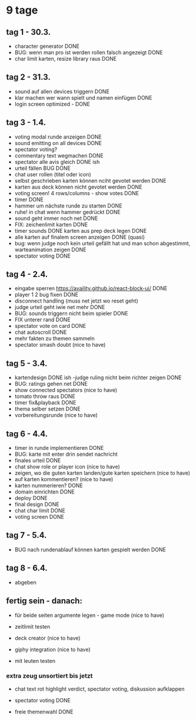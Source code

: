 # 9 tage

## tag 1 - 30.3.

- character generator DONE
- BUG: wenn man pro ist werden rollen falsch angezeigt DONE
- char limit karten, resize library raus DONE

## tag 2 - 31.3.

- sound auf allen devices triggern DONE
- klar machen wer wann spielt und namen einfügen DONE
- login screen optimized - DONE

## tag 3 - 1.4.

- voting modal runde anzeigen DONE
- sound emitting on all devices DONE
- spectator voting?
- commentary text wegmachen DONE
- spectator alle avis gleich DONE ish
- urteil fällen BUG DONE
- chat user rollen (titel oder icon)
- selbst geschrieben karten können nciht gevotet werden DONE
- karten aus deck können nicht gevotet werden DONE
- voting screen! 4 rows/columns - show votes DONE
- timer DONE
- hammer um nächste runde zu starten DONE
- ruhe! in chat wenn hammer gedrückt DONE
- sound geht immer noch net DONE
- FIX: zeichenlimit karten DONE
- timer sounds DONE
  karten aus prep deck legen DONE
- alle karten auf finalem screen anzeigen DONE (quasi)
- bug: wenn judge noch kein urteil gefällt hat und man schon abgestimmt, warteanimation zeigen DONE
- spectator voting DONE

## tag 4 - 2.4.

- eingabe sperren https://availity.github.io/react-block-ui/ DONE
- player 1 2 bug fixen DONE
- disconnect handling (muss net jetzt wo reset geht)
- judge urteil geht iwie net mehr DONE
- BUG: sounds triggern nicht beim spieler DONE
- FIX unterer rand DONE
- spectator vote on card DONE
- chat autoscroll DONE
- mehr fakten zu themen sammeln
- spectator smash doubt (nice to have)

## tag 5 - 3.4.

- kartendesign DONE ish
  -judge ruling nicht beim richter zeigen DONE
- BUG: ratings gehen net DONE
- show connected spectators (nice to have)
- tomato throw raus DONE
- timer fix&playback DONE
- thema selber setzen DONE
- vorbereitungsrunde (nice to have)

## tag 6 - 4.4.

- timer in runde implementieren DONE
- BUG: karte mit enter drin sendet nachricht
- finales urteil DONE
- chat show role or player icon (nice to have)
- zeigen, wo die guten karten landen/gute karten speichern (nice to have)
- auf karten kommentieren? (nice to have)
- karten nummerieren? DONE
- domain einrichten DONE
- deploy DONE
- final design DONE
- chat char limit DONE
- voting screen DONE

## tag 7 - 5.4.

- BUG nach rundenablauf können karten gespielt werden DONE

## tag 8 - 6.4.

- abgeben

## fertig sein - danach:

- für beide seiten argumente legen - game mode (nice to have)
- zeitlimit testen
- deck creator (nice to have)
- giphy integration (nice to have)

- mit leuten testen

### extra zeug unsortiert bis jetzt

- chat text rot highlight
  verdict, spectator voting, diskussion aufklappen

- spectator voting DONE

- freie themenwahl DONE

